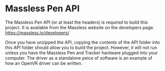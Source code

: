# Massless Pen API

The Massless Pen API (or at least the headers) is required to build this project.
It is available from the Massless website on the developers page.
https://massless.io/developers/

Once you have unzipped the API, copying the contents of the API folder into this API folder should allow you to build the project.
However, it will not run unless you have the Massless Pen and Tracker hardware plugged into your computer.
The driver as a standalone peice of software is an example of how an OpenVR driver can be written.